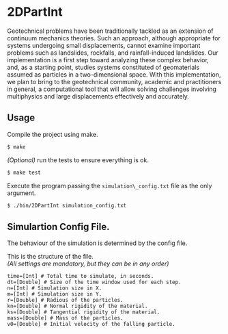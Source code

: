 # 2DPartInt

Geotechnical problems have been traditionally tackled as an extension of continuum mechanics theories. Such an approach, although appropriate for systems undergoing small displacements, cannot examine important problems such as landslides, rockfalls, and rainfall-induced landslides. Our implementation is a first step toward analyzing these complex behavior, and, as a starting point, studies systems constituted of geomaterials assumed as particles in a two-dimensional space. With this implementation, we plan to bring to the geotechnical community, academic and practitioners in general, a computational tool that will allow solving challenges involving multiphysics and large displacements effectively and accurately.

## Usage

Compile the project using make.

```bash
$ make
```

_(Optional)_ run the tests to ensure everything is ok.


```bash
$ make test
```

Execute the program passing the `simulation\_config.txt` file as the only argument.

```bash
$ ./bin/2DPartInt simulation_config.txt
```

## Simulartion Config File.

The behaviour of the simulation is determined by the config file.

This is the structure of the file.  
_(All settings are mandatory, but they can be in any order)_

```
time=[Int] # Total time to simulate, in seconds.
dt=[Double] # Size of the time window used for each step.
n=[Int] # Simulation size in X.
m=[Int] # Simulation size in Y.
r=[Double] # Radious of the particles.
kn=[Double] # Normal rigidity of the material.
ks=[Double] # Tangential rigidity of the material.
mass=[Double] # Mass of the particles.
v0=[Double] # Initial velocity of the falling particle.
```
